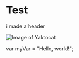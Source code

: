 # Test

i made a header

![Image of Yaktocat](https://octodex.github.com/images/yaktocat.png)


var myVar = "Hello, world!";
